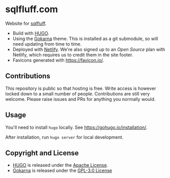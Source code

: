 # sqlfluff.com

Website for [sqlfluff](http://www.sqlfluff.com/).

* Build with [HUGO](https://gohugo.io/).
* Using the [Gokarna](https://github.com/gokarna-theme/gokarna-hugo) theme. This
  is installed as a git submodule, so will need updating from time to time.
* Deployed with [Netlify](https://www.netlify.com/). We're also signed up to
  an *Open Source* plan with Netlify, which requires us to credit them in the
  site footer.
* Favicons generated with <https://favicon.io/>.

## Contributions

This repository is public so that hosting is free. Write access is however
locked down to a small number of people. Contributions are still very welcome.
Please raise issues and PRs for anything you normally would.

## Usage

You'll need to install `hugo` locally. See <https://gohugo.io/installation/>.

After installation, run `hugo server` for local development.

## Copyright and License

* [HUGO](https://gohugo.io/) is released under the
  [Apache License](https://gohugo.io/about/license/).
* [Gokarna](https://github.com/gokarna-theme/gokarna-hugo) is released under the
  [GPL-3.0 License](https://github.com/gokarna-theme/gokarna-hugo?tab=GPL-3.0-1-ov-file#readme)
